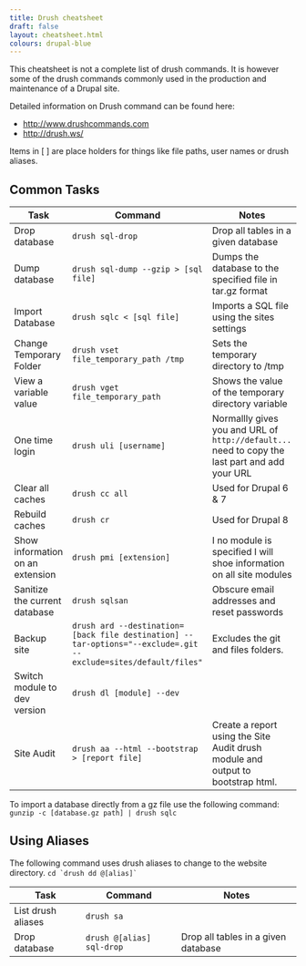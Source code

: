 ```yaml
---
title: Drush cheatsheet
draft: false
layout: cheatsheet.html
colours: drupal-blue
---
```


This cheatsheet is not a complete list of drush commands. It is however some of the drush commands commonly used in the production and maintenance of a Drupal site.

Detailed information on Drush command can be found here:

* <http://www.drushcommands.com>
* <http://drush.ws/>

Items in [ ] are place holders for things like file paths, user names or drush aliases.

## Common Tasks

|Task                   |Command                           |Notes                                                    |
|-----------------------|----------------------------------|---------------------------------------------------------|
|Drop database          |`drush sql-drop`                  |Drop all tables in a given database                      |
|Dump database          |`drush sql-dump --gzip > [sql file]`|Dumps the database to the specified file in tar.gz format|
|Import Database        |`drush sqlc < [sql file]`         |Imports a SQL file using the sites settings              |
|Change Temporary Folder|`drush vset file_temporary_path /tmp`|Sets the temporary directory to /tmp                  |
|View a variable value  |`drush vget file_temporary_path`  |Shows the value of the temporary directory variable      |
|One time login         |`drush uli [username]`            |Normallly gives you and URL of `http://default...` need to copy the last part and add your URL|
|Clear all caches       |`drush cc all`                    |Used for Drupal 6 & 7                                    |
|Rebuild caches         |`drush cr`                        |Used for Drupal 8                                        |
|Show information on an extension|`drush pmi [extension]`  |I no module is specified I will shoe information on all site modules|
|Sanitize the current database|`drush sqlsan`              |Obscure email addresses and reset passwords              |
|Backup site            |`drush ard --destination=[back file destination] --tar-options="--exclude=.git --exclude=sites/default/files"`|Excludes the git and files folders.|
|Switch module to dev version|`drush dl [module] --dev`    |                                                         |
|Site Audit             |`drush aa --html --bootstrap > [report file]`|Create a report using the Site Audit drush module and output to bootstrap html.|

To import a database directly from a gz file use the following command: `gunzip -c [database.gz path] | drush sqlc`

## Using Aliases

The following command uses drush aliases to change to the website directory. ```cd `drush dd @[alias]` ```

|Task                   |Command                           |Notes                                                    |
|-----------------------|----------------------------------|---------------------------------------------------------|
|List drush aliases     |`drush sa`                        |                                                         |
|Drop database          |`drush @[alias] sql-drop`         |Drop all tables in a given database                      |
